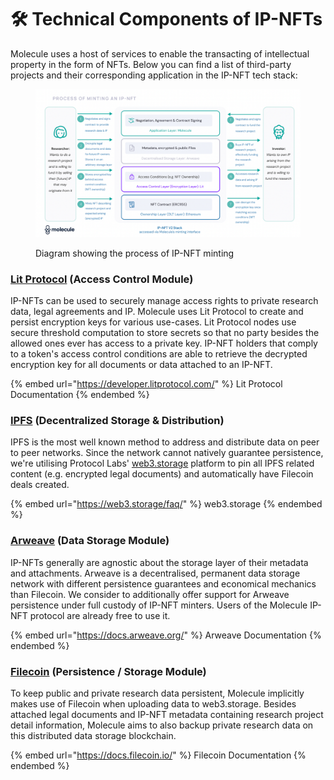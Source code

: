 # 🛠 Technical Components of IP-NFTs

Molecule uses a host of services to enable the transacting of intellectual property in the form of NFTs. Below you can find a list of third-party projects and their corresponding application in the IP-NFT tech stack:

<figure><img src="../../.gitbook/assets/63a05d9d450d4f845d5dcd28_p8nRCWh2MvRFgtJk9VG_aQRUZXMFASVVIZl46lzfptT8gVujU8pEDHGdXXhnHrR7W0po3_JSoEQFamm2U6L0PC1Vcjf6KG_efWFQW1LHgTsjiKOSSqSUoPUHznP6oeohmzmTPtb9l8GkGPIViks4vALfqZHtem8WaxMeWQetLczYDhFXLylE1yHRzgCK (1).png" alt=""><figcaption><p>Diagram showing the process of IP-NFT minting</p></figcaption></figure>

### [**Lit Protocol**](https://litprotocol.com/) **(Access Control Module)**

IP-NFTs can be used to securely manage access rights to private research data, legal agreements and IP. Molecule uses Lit Protocol to create and persist encryption keys for various use-cases. Lit Protocol nodes use secure threshold computation to store secrets so that no party besides the allowed ones ever has access to a private key. IP-NFT holders that comply to a token's access control conditions are able to retrieve the decrypted encryption key for all documents or data attached to an IP-NFT.

{% embed url="https://developer.litprotocol.com/" %}
Lit Protocol Documentation
{% endembed %}

### [**IPFS**](https://ipfs.tech/) **(Decentralized Storage & Distribution)**

IPFS is the most well known method to address and distribute data on peer to peer networks. Since the network cannot natively guarantee persistence, we're utilising Protocol Labs' [web3.storage](https://web3.storage/) platform to pin all IPFS related content (e.g. encrypted legal documents) and automatically have Filecoin deals created.&#x20;

{% embed url="https://web3.storage/faq/" %}
web3.storage
{% endembed %}

### [**Arweave**](https://www.arweave.org/) **(Data Storage Module)**

IP-NFTs generally are agnostic about the storage layer of their metadata and attachments. Arweave is a decentralised, permanent data storage network with  different persistence guarantees and economical mechanics than Filecoin.  We consider to additionally offer support for Arweave persistence under full custody of IP-NFT minters. Users of the Molecule IP-NFT protocol are already free to use it.

{% embed url="https://docs.arweave.org/" %}
Arweave Documentation
{% endembed %}

### [**Filecoin**](https://filecoin.io/) **(Persistence / Storage Module)**

To keep public and private research data persistent, Molecule implicitly makes use of Filecoin when uploading  data to web3.storage. Besides attached legal documents and IP-NFT metadata containing research project detail information, Molecule aims to also backup private research data on this distributed data storage blockchain.

{% embed url="https://docs.filecoin.io/" %}
Filecoin Documentation
{% endembed %}
